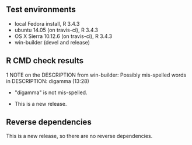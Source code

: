 ## Test environments
* local Fedora install, R 3.4.3
* ubuntu 14.05 (on travis-ci), R 3.4.3
* OS X Sierra 10.12.6 (on travis-ci), R 3.4.3
* win-builder (devel and release)

## R CMD check results

1 NOTE on the DESCRIPTION from win-builder:
Possibly mis-spelled words in DESCRIPTION:
  digamma (13:28)
  
* "digamma" is not mis-spelled.

* This is a new release.

## Reverse dependencies

This is a new release, so there are no reverse dependencies.

